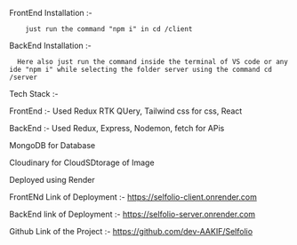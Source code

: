 FrontEnd Installation :- 

        just run the command "npm i" in cd /client

BackEnd Installation :-

      Here also just run the command inside the terminal of VS code or any ide "npm i" while selecting the folder server using the command cd /server

Tech Stack :-

FrontEnd :- Used Redux RTK QUery, Tailwind css for css, React 

BackEnd :- Used Redux, Express, Nodemon, fetch for APis

MongoDB for Database 

Cloudinary for CloudSDtorage of Image

Deployed using Render


FrontENd Link of Deployment :- https://selfolio-client.onrender.com

BackEnd link of Deployment :- https://selfolio-server.onrender.com


Github Link of the Project :-  https://github.com/dev-AAKIF/Selfolio
